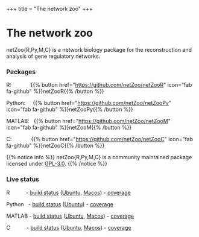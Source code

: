 
+++
title = "The network zoo"
+++

# The network zoo

netZoo{R,Py,M,C} is a network biology package for the reconstruction and analysis of gene regulatory networks.

### Packages
R: &nbsp; &nbsp; &nbsp; &nbsp; &nbsp; &nbsp; {{% button href="https://github.com/netZoo/netZooR" icon="fab fa-github" %}}netZooR{{% /button %}}

Python: &nbsp; &nbsp; {{% button href="https://github.com/netZoo/netZooPy" icon="fab fa-github" %}}netZooPy{{% /button %}}

MATLAB: &nbsp; {{% button href="https://github.com/netZoo/netZooM" icon="fab fa-github" %}}netZooM{{% /button %}}

C: &nbsp; &nbsp; &nbsp; &nbsp; &nbsp; &nbsp; {{% button href="https://github.com/netZoo/netZooC" icon="fab fa-github" %}}netZooC{{% /button %}}

{{% notice info %}}
netZoo{R,Py,M,C} is a community maintained package licensed under [GPL-3.0](https://www.gnu.org/licenses/gpl-3.0.en.html).
{{% /notice %}}

### Live status

R &nbsp; &nbsp; &nbsp; &nbsp; &nbsp; - [build status](https://travis-ci.com/netZoo/netZooR) ([Ubuntu](https://travis-ci.com/netZoo/netZooR/jobs/217012123), [Macos](https://travis-ci.com/netZoo/netZooR/jobs/217012122)) - [coverage](https://codecov.io/gh/netZoo/netZooR)

Python &nbsp; - [build status](https://travis-ci.com/netZoo/netZooPy) ([Ubuntu](https://travis-ci.com/netZoo/netZooPy/jobs/243634874)) - [coverage](https://codecov.io/gh/netZoo/netZooPy)

MATLAB - [build status](https://travis-ci.com/netZoo/netZooM) ([Ubuntu](https://travis-ci.com/netZoo/netZooM/jobs/212762427), [Macos](https://travis-ci.com/netZoo/netZooM/jobs/212762428)) - [coverage](https://codecov.io/gh/netZoo/netZooM)

C &nbsp; &nbsp; &nbsp; &nbsp; &nbsp; - [build status](https://travis-ci.org/netZoo/netZooC) ([Ubuntu](https://travis-ci.org/netZoo/netZooC/jobs/553452530), [Macos](https://travis-ci.org/netZoo/netZooC/jobs/553452531)) - [coverage](https://codecov.io/gh/netZoo/netZooC)
